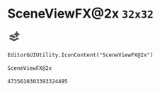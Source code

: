 # SceneViewFX@2x `32x32`
<img src="/img/SceneViewFX@2x.png" width=32 height=32>

``` CSharp
EditorGUIUtility.IconContent("SceneViewFX@2x")
```
```
SceneViewFX@2x
```
```
4735610303393324495
```

